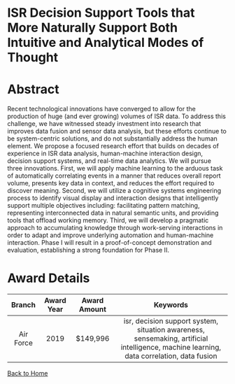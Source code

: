 
ISR Decision Support Tools that More Naturally Support Both Intuitive and Analytical Modes of Thought
=====================================================================================================

# Abstract


Recent technological innovations have converged to allow for the production of huge (and ever growing) volumes of ISR data. To address this challenge, we have witnessed steady investment into research that improves data fusion and sensor data analysis, but these efforts continue to be system-centric solutions, and do not substantially address the human element. We propose a focused research effort that builds on decades of experience in ISR data analysis, human-machine interaction design, decision support systems, and real-time data analytics. We will pursue three innovations. First, we will apply machine learning to the arduous task of automatically correlating events in a manner that reduces overall report volume, presents key data in context, and reduces the effort required to discover meaning. Second, we will utilize a cognitive systems engineering process to identify visual display and interaction designs that intelligently support multiple objectives including: facilitating pattern matching, representing interconnected data in natural semantic units, and providing tools that offload working memory. Third, we will develop a pragmatic approach to accumulating knowledge through work-serving interactions in order to adapt and improve underlying automation and human-machine interaction. Phase I will result in a proof-of-concept demonstration and evaluation, establishing a strong foundation for Phase II.  

# Award Details

|Branch|Award Year|Award Amount|Keywords|
| :---: | :---: | :---: | :---: |
|Air Force|2019|$149,996|isr, decision support system, situation awareness, sensemaking, artificial intelligence, machine learning, data correlation, data fusion|
  
  


[Back to Home](https://github.com/chrischow/dod_sbir_awards#1463)